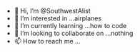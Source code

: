 - 👋 Hi, I’m @SouthwestAlist
- 👀 I’m interested in ...airplanes
- 🌱 I’m currently learning ...how to code
- 💞️ I’m looking to collaborate on ...nothing
- 📫 How to reach me ...

<!---
SouthwestAlist/SouthwestAlist is a ✨ special ✨ repository because its `README.md` (this file) appears on your GitHub profile.
You can click the Preview link to take a look at your changes.
--->
